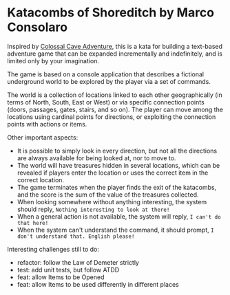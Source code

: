 # Katacombs of Shoreditch by Marco Consolaro

Inspired by [Colossal Cave Adventure](https://en.wikipedia.org/wiki/Colossal_Cave_Adventure), this is a kata for building a text-based adventure game that can be expanded incrementally and indefinitely, and is limited only by your imagination.

The game is based on a console application that describes a fictional underground world to be explored by the player via a set of commands.

The world is a collection of locations linked to each other geographically (in terms of North, South, East or West) or via specific connection points (doors, passages, gates, stairs, and so on). The player can move among the locations using cardinal points for directions, or exploiting the connection points with actions or items.

Other important aspects:

- It is possible to simply look in every direction, but not all the directions are always available for being looked at, nor to move to.
- The world will have treasures hidden in several locations, which can be revealed if players enter the location or uses the correct item in the correct location.
- The game terminates when the player finds the exit of the katacombs, and the score is the sum of the value of the treasures collected.
- When looking somewhere without anything interesting, the system should reply, `Nothing interesting to look at there!`
- When a general action is not available, the system will reply, `I can't do that here!`
- When the system can't understand the command, it should prompt, `I don't understand that. English please!`

Interesting challenges still to do:

- refactor: follow the Law of Demeter strictly
- test: add unit tests, but follow ATDD
- feat: allow Items to be Opened
- feat: allow Items to be used differently in different places
